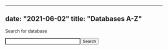 
---
date: "2021-06-02"
title: "Databases A-Z"
---


<script async src="//lgapi-us.libapps.com//web/js/sa.js" ></script><script>springshare_widget_config_1622747636763 = { path: 'assets' };</script>
<label for="a-z" style="width:100%;">Search for database</label>

<input id="a-z" name="search" type="text" value="" placeholder=" " class="form-control no-up-margin" style="width:15rem; background: #fff;float:left;">
<button id="azbutton" class="btn no-up-margin" type="botton" value="Search">Search</button>

<div id="s-lg-widget-1622747636763"></div>


<script async id="s-lg-widget-script-1622747636763" src="https://lgapi-us.libapps.com/widgets.php?site_id=689&widget_type=2&search_terms=&search_match=2&subject_ids=&sort_by=name&list_format=1&drop_text=Select+a+Database...&output_format=1&load_type=2&enable_description=1&widget_title=A-Z+Database+List&widget_height=250&widget_width=100%25&widget_link_color=2954d1&widget_embed_type=1&num_results=0&enable_more_results=1&window_target=2&config_id=1622747636763"></script>